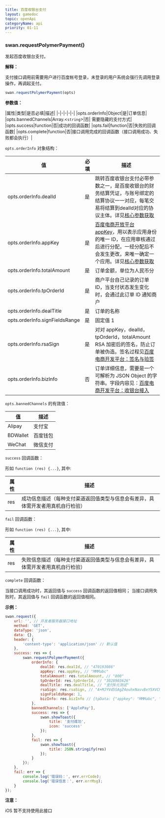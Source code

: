 ```yaml
---
title: 百度收银台支付
layout: gamedoc
topic: openApi
categoryName: api
priority: 01-11
---
```


### swan.requestPolymerPayment()

发起百度收银台支付。

**解释：**

支付接口调用前需要用户进行百度帐号登录，未登录的用户系统会强行先调用登录操作，再调起支付。

```js
swan.requestPolymerPayment(opts)
```

**参数值：**

|属性|类型|是否必填|描述|
|-|-|-|-|-|
|opts.orderInfo|Object|是|订单信息|
|opts.bannedChannels|Array.<`string`>|否| 需要隐藏的支付方式|
|opts.success|function|否|成功的回调函数|
|opts.fail|function|否|失败的回调函数|
|opts.complete|function|否|接口调用完成的回调函数（接口调用成功、失败都会执行）|

`opts.orderInfo` 对象结构：

|值|必填|描述|
|-|-|-|
|opts.orderInfo.dealId|是|跳转百度收银台支付必带参数之一，是百度收银台的财务结算凭证，与账号绑定的结算协议一一对应，每笔交易将结算到dealId对应的协议主体。详见[核心参数获取](https://dianshang.baidu.com/platform/doclist/index.html#!/doc/nuomiplus_1_guide/mini_program_cashier/parameter.md) |
|opts.orderInfo.appKey|是|[百度电商开放平台 appKey](https://dianshang.baidu.com/platform/doclist/index.html#!/doc/nuomiplus_2_base/term_v2.md)，用以表示应用身份的唯一 ID，在应用审核通过后进行分配，一经分配后不会发生更改，来唯一确定一个应用。详见[核心参数获取](https://dianshang.baidu.com/platform/doclist/index.html#!/doc/nuomiplus_1_guide/mini_program_cashier/parameter.md) |
|opts.orderInfo.totalAmount|是|订单金额，单位为人民币分|
|opts.orderInfo.tpOrderId|是|商户平台自己记录的订单 ID，当支付状态发生变化时，会通过此订单 ID 通知商户|
|opts.orderInfo.dealTitle|是|订单的名称|
|opts.orderInfo.signFieldsRange|是|固定值 1|
|opts.orderInfo.rsaSign|是|对对 appKey，dealId，tpOrderId，totalAmount RSA 加密后的签名，防止订单被伪造。签名过程见[百度电商开发平台：签名与验签](https://dianshang.baidu.com/platform/doclist/index.html#!/doc/nuomiplus_2_base/sign_v2.md) |
|opts.orderInfo.bizInfo|否|订单详细信息，需要是一个可解析为 JSON Object 的字符串。字段内容见：[百度电商开发平台：收银台接入](https://dianshang.baidu.com/platform/doclist/index.html#!/doc/nuomiplus_1_guide/mini_program_cashier/parameter.md) |

`opts.bannedChannels` 的有效值：

|值|描述|
|-|-|
|Alipay|支付宝|
|BDWallet|百度钱包|
|WeChat|微信支付|

`success` 回调函数：

形如 `function (res) {...}`, 其中:

|属性|描述|
|-|-|
|res|成功信息描述（每种支付渠道返回值类型与信息会有差异，具体需开发者用真机自行检验）|

`fail` 回调函数：

形如 `function (res) {...}`, 其中:

|属性|描述|
|-|-|
|res|失败信息描述（每种支付渠道返回值类型与信息会有差异，具体需开发者用真机自行检验）|

`complete` 回调函数：

当接口调用成功时，其返回值与 `success` 回调函数的返回值相同；
当接口调用失败时，其返回值与 `fail` 回调函数的返回值相同。

**示例：**

```js
swan.request({
    url: '', // 开发者服务器接口地址
    method: 'GET',
    dataType: 'json',
    data: {},
    header: {
        'content-type': 'application/json' // 默认值
    },
    success: res => {
        swan.requestPolymerPayment({
            orderInfo: {
                dealId: res.dealId, // "470193086"
                appKey: res.appKey, // "MMMabc"
                totalAmount: res.totalAmount, // "800"
                tpOrderId: res.tpOrderId, // "3028903626"
                dealTitle: res.dealTitle, // "支付8元测试"
                rsaSign: res.rsaSign, // "A+MJYVd5SAgZ4ouhxNavvBxY5XVCNrWSi6knlGVY/dIn0z3zd9b37/BDFa6WT....."
                signFieldsRange: 1,
                bizInfo: res.bizInfo // {tpData: {"appkey": "MMMabc", "dealId": "470193086", "dealTitle": "支付8元测试", "payResultUrl": "", "returnData": "111", "rsaSign": "A+MJYVd5SAgZ4ouhxNavvBxY5XVCNrWSi6knlGVY/dIn0z3zd9b37/BDFa6WT.....", "totalAmount": "800", "tpOrderId": "3028903626"}}
            },
            bannedChannels: ['ApplePay'],
            success: res => {
                swan.showToast({
                    title: '支付成功',
                    icon: 'success'
                });
            },
            fail: res => {
                swan.showToast({
                    title: JSON.stringify(res)
                });
            }
        });
    },
    fail: err => {
        console.log('错误码：', err.errCode);
        console.log('错误信息：', err.errMsg);
    }
});

```

**注意：**

iOS 暂不支持使用此接口
